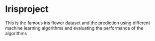 # Irisproject
This is the famous iris flower dataset and the prediction using different machine learning algorithms and evaluating the performance of the algorithms
